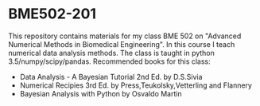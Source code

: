 # BME502-201
This repository contains materials for my class BME 502 on "Advanced Numerical Methods in Biomedical Engineering".  In this course I teach numerical data analysis methods.  The class is taught in python 3.5/numpy/scipy/pandas.
Recommended books for this class:
- Data Analysis - A Bayesian Tutorial 2nd Ed. by D.S.Sivia
- Numerical Recipies 3rd Ed. by Press,Teukolsky,Vetterling and Flannery
- Bayesian Analysis with Python by Osvaldo Martin